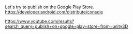 Let's try to publish on the Google Play Store.  
https://developer.android.com/distribute/console  

https://www.youtube.com/results?search_query=publish+on+google+play+store+from+unity3D
